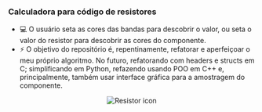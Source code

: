 ### Calculadora para código de resistores

- 💻 O usuário seta as cores das bandas para descobrir o valor, ou seta o valor do resistor para descobrir as cores do componente. 
- ⚡ O objetivo do repositório é, repentinamente, refatorar e aperfeiçoar o meu próprio algoritmo. No futuro, refatorando com headers e structs em C; simplificando em Python, refazendo usando POO em C++ e, principalmente, também usar interface gráfica para a amostragem do componente.

<p align="center">
  <img src="https://user-images.githubusercontent.com/5421823/55341036-ce584200-549d-11e9-966b-50eb12abb06a.png" alt="Resistor icon"/>
</p>